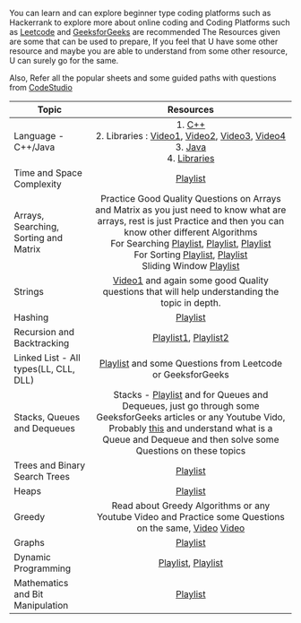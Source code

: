 You can learn and can explore beginner type coding platforms such as Hackerrank to explore more about online coding and 
Coding Platforms such as [Leetcode](https://leetcode.com/) and [GeeksforGeeks](https://www.geeksforgeeks.org/) are recommended
The Resources given are some that can be used to prepare, If you feel that U have some other resource and maybe you are able to understand from some other resource, U can surely go for the same.

Also, Refer all the popular sheets and some guided paths with questions from [CodeStudio](https://www.codingninjas.com/codestudio)

| Topic         | Resources      |
| ------------- |:-------------:|
| Language - C++/Java      | 1. [C++](https://www.youtube.com/watch?v=yGB9jhsEsr8)<br /> 2. Libraries : [Video1](https://www.youtube.com/watch?v=edJ19qIL8WQ&t=0s), [Video2](https://www.youtube.com/watch?v=zBhVZzi5RdU), [Video3](https://www.youtube.com/watch?v=WgMPrLX-zsA), [Video4](https://www.youtube.com/watch?v=mOzPZ3hWFVQ)<br /> 3. [Java](https://www.youtube.com/watch?v=aQatrXw0njs) <br /> 4. [Libraries](https://www.youtube.com/watch?v=rzA7UJ-hQn4) |
| Time and Space Complexity     | [Playlist](https://www.youtube.com/playlist?list=PLUcsbZa0qzu3yNzzAxgvSgRobdUUJvz7p)      |
| Arrays, Searching, Sorting and Matrix | Practice Good Quality Questions on Arrays and Matrix as you just need to know what are arrays, rest is just Practice and then you can know other different Algorithms<br />For Searching [Playlist](https://www.youtube.com/playlist?list=PL9gnSGHSqcnr_DxHsP7AW9ftq0AtAyYqJ), [Playlist](https://www.youtube.com/playlist?list=PLDzeHZWIZsTp4pb_WBRahP1tnipLuX9qM), [Playlist](https://www.youtube.com/watch?v=j7NodO9HIbk&list=PL_z_8CaSLPWeYfhtuKHj-9MpYb6XQJ_f2)<br />For Sorting [Playlist](https://youtube.com/playlist?list=PLfqMhTWNBTe0b2nM6JHVCnAkhQRGiZMSJ), [Playlist](https://www.youtube.com/playlist?list=PLDzeHZWIZsTp4pb_WBRahP1tnipLuX9qM)<br />Sliding Window [Playlist](https://www.youtube.com/playlist?list=PL_z_8CaSLPWeM8BDJmIYDaoQ5zuwyxnfj)      |
| Strings | [Video1](https://www.youtube.com/watch?v=Wdjr6uoZ0e0&list=PLDzeHZWIZsTryvtXdMr6rPh4IDexB5NIA&index=24) and again some good Quality questions that will help understanding the topic in depth.      |
| Hashing | [Playlist](https://www.youtube.com/watch?v=AV36hu5TFRQ&list=PLzjZaW71kMwQ-D3oxCEDHAvYu8VC1XOsS)      |
| Recursion and Backtracking | [Playlist1](https://www.youtube.com/watch?v=kHi1DUhp9kM&list=PL_z_8CaSLPWeT1ffjiImo0sYTcnLzo-wY), [Playlist2](https://www.youtube.com/watch?v=yVdKa8dnKiE&list=PLgUwDviBIf0rGlzIn_7rsaR2FQ5e6ZOL9)      |
| Linked List - All types(LL, CLL, DLL) | [Playlist](https://www.youtube.com/playlist?list=PLfqMhTWNBTe0b2nM6JHVCnAkhQRGiZMSJ) and some Questions from Leetcode or GeeksforGeeks      |
| Stacks, Queues and Dequeues | Stacks - [Playlist](https://www.youtube.com/watch?v=P1bAPZg5uaE&list=PL_z_8CaSLPWdeOezg68SKkeLN4-T_jNHd) and for Queues and Dequeues, just go through some GeeksforGeeks articles or any Youtube Vido, Probably [this](https://www.youtube.com/playlist?list=PLUcsbZa0qzu3yNzzAxgvSgRobdUUJvz7p) and understand what is a Queue and Dequeue and then solve some Questions on these topics      |
| Trees and Binary Search Trees | [Playlist](https://www.youtube.com/playlist?list=PLgUwDviBIf0q8Hkd7bK2Bpryj2xVJk8Vk)      |
| Heaps | [Playlist](https://www.youtube.com/playlist?list=PL_z_8CaSLPWdtY9W22VjnPxG30CXNZpI9)      |
| Greedy | Read about Greedy Algorithms or any Youtube Video and Practice some Questions on the same, [Video](https://www.youtube.com/watch?v=w1t_ZDwLPwg) [Video](https://www.youtube.com/shorts/wUEfzijYl3c)      |
| Graphs | [Playlist](https://www.youtube.com/playlist?list=PLgUwDviBIf0rGEWe64KWas0Nryn7SCRWw)      |
| Dynamic Programming | [Playlist](https://www.youtube.com/playlist?list=PLgUwDviBIf0qUlt5H_kiKYaNSqJ81PMMY), [Playlist](https://www.youtube.com/playlist?list=PL_z_8CaSLPWekqhdCPmFohncHwz8TY2Go)      |
| Mathematics and Bit Manipulation | [Playlist](https://www.youtube.com/playlist?list=PLUcsbZa0qzu3yNzzAxgvSgRobdUUJvz7p)      |
